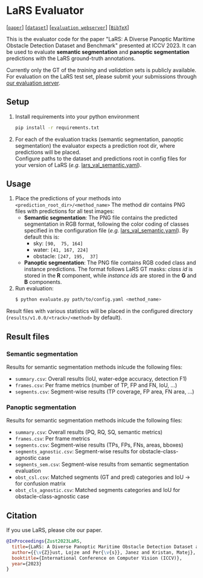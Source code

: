 # LaRS Evaluator

[[`paper`](https://arxiv.org/abs/2308.09618)] [[`dataset`](https://lojzezust.github.io/lars-dataset)] [[`evaluation webserver`](https://macvi.org)] [[`BibTeX`](#cite)]

This is the evaluator code for the paper "LaRS: A Diverse Panoptic Maritime Obstacle Detection Dataset and Benchmark" presented at ICCV 2023. It can be used to evaluate **semantic segmentation** and **panoptic segmentation** predictions with the LaRS ground-truth annotations. 

Currently only the GT of the *training* and *validation* sets is publicly available. For evaluation on the LaRS test set, please submit your submissions through [our evaluation server](https://macvi.org).

## Setup

1. Install requirements into your python environment
    ```bash
    pip install -r requirements.txt
    ```
2. For each of the evaluation tracks (semantic segmentation, panoptic segmentation) the evaluator expects a prediction root dir, where predictions will be placed.  
Configure paths to the dataset and predictions root in config files for your version of LaRS (*e.g.* [lars_val_semantic.yaml](configs/v1.0.0/lars_val_semantic.yaml)).

## Usage

1. Place the predictions of your methods into `<prediction_root_dir>/<method_name>`
    The method dir contains PNG files with predictions for all test images:
    - **Semantic segmentation**: The PNG file contains the predicted segmentation in RGB format, following the color coding of classes specified in the configuration file (*e.g.* [lars_val_semantic.yaml](configs/v1.0.0/lars_val_semantic.yaml)). By default this is:
        - sky: `[90,  75, 164]`
        - water: `[41, 167, 224]`
        - obstacle: `[247, 195,  37]`
    - **Panoptic segmentation**: The PNG file contains RGB coded class and instance predictions. The format follows LaRS GT masks: *class id* is stored in the **R** component, while *instance ids* are stored in the **G** and **B** components. 
2. Run evaluation:
    ```bash
    $ python evaluate.py path/to/config.yaml <method_name>
    ```

Result files with various statistics will be placed in the configured directory (`results/v1.0.0/<track>/<method>` by default).

## Result files

### Semantic segmentation

Results for semantic segmentation methods inlcude the following files:

- `summary.csv`: Overall results (IoU, water-edge accuracy, detection F1)
- `frames.csv`: Per frame metrics (number of TP, FP and FN, IoU, ...)
- `segments.csv`: Segment-wise results (TP coverage, FP area, FN area, ...)

### Panoptic segmentation

Results for semantic segmentation methods inlcude the following files:

- `summary.csv`: Overall results (PQ, RQ, SQ, semantic metrics)
- `frames.csv`: Per frame metrics
- `segments.csv`: Segment-wise results (TPs, FPs, FNs, areas, bboxes)
- `segments_agnostic.csv`: Segment-wise results for obstacle-class-agnostic case
- `segments_sem.csv`: Segment-wise results from semantic segmentation evaluation
- `obst_csl.csv`: Matched segments (GT and pred) categories and IoU -> for confusion matrix
- `obst_cls_agnostic.csv`: Matched segments categories and IoU for obstacle-class-agnostic case

## <a name="cite"></a>Citation

If you use LaRS, please cite our paper.

```bibtex
@InProceedings{Zust2023LaRS,
  title={LaRS: A Diverse Panoptic Maritime Obstacle Detection Dataset and Benchmark},
  author={{\v{Z}}ust, Lojze and Per{\v{s}}, Janez and Kristan, Matej},
  booktitle={International Conference on Computer Vision (ICCV)},
  year={2023}
}
```

